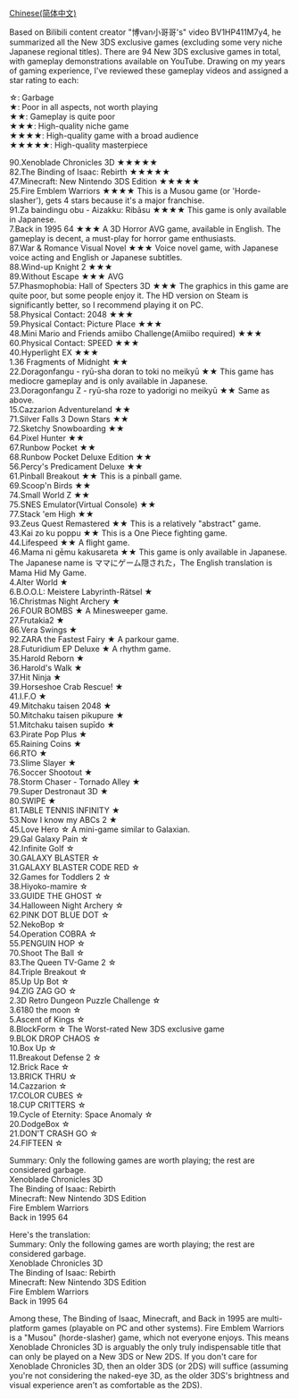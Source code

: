 [Chinese(简体中文)](简体中文)

Based on Bilibili content creator "博van小哥哥's" video BV1HP411M7y4, he summarized all the New 3DS exclusive games (excluding some very niche Japanese regional titles). There are 94 New 3DS exclusive games in total, with gameplay demonstrations available on YouTube. Drawing on my years of gaming experience, I've reviewed these gameplay videos and assigned a star rating to each:  

☆: Garbage  
★: Poor in all aspects, not worth playing  
★★: Gameplay is quite poor  
★★★: High-quality niche game  
★★★★: High-quality game with a broad audience  
★★★★★: High-quality masterpiece  

90.Xenoblade Chronicles 3D ★★★★★  
82.The Binding of Isaac: Rebirth ★★★★★  
47.Minecraft: New Nintendo 3DS Edition ★★★★★  
25.Fire Emblem Warriors ★★★★ This is a Musou game (or 'Horde-slasher'), gets 4 stars because it's a major franchise.  
91.Za baindingu obu - Aizakku: Ribāsu ★★★★ This game is only available in Japanese.  
7.Back in 1995 64 ★★★ A 3D Horror AVG game, available in English. The gameplay is decent, a must-play for horror game enthusiasts.  
87.War & Romance Visual Novel ★★★ Voice novel game, with Japanese voice acting and English or Japanese subtitles.   
88.Wind-up Knight 2 ★★★  
89.Without Escape ★★★ AVG  
57.Phasmophobia: Hall of Specters 3D ★★★ The graphics in this game are quite poor, but some people enjoy it. The HD version on Steam is significantly better, so I recommend playing it on PC.  
58.Physical Contact: 2048 ★★★  
59.Physical Contact: Picture Place ★★★  
48.Mini Mario and Friends amiibo Challenge(Amiibo required) ★★★  
60.Physical Contact: SPEED ★★★  
40.Hyperlight EX ★★★  
1.36 Fragments of Midnight ★★  
22.Doragonfangu - ryū-sha doran to toki no meikyū ★★ This game has mediocre gameplay and is only available in Japanese.  
23.Doragonfangu Z - ryū-sha roze to yadorigi no meikyū ★★ Same as above.  
15.Cazzarion Adventureland ★★  
71.Silver Falls 3 Down Stars ★★  
72.Sketchy Snowboarding ★★  
64.Pixel Hunter ★★  
67.Runbow Pocket ★★  
68.Runbow Pocket Deluxe Edition ★★  
56.Percy's Predicament Deluxe ★★  
61.Pinball Breakout ★★ This is a pinball game.  
69.Scoop'n Birds ★★  
74.Small World Z ★★  
75.SNES Emulator(Virtual Console) ★★  
77.Stack 'em High ★★  
93.Zeus Quest Remastered ★★ This is a relatively "abstract" game.  
43.Kai zo ku poppu ★★ This is a One Piece fighting game.  
44.Lifespeed ★★ A flight game.  
46.Mama ni gēmu kakusareta ★★ This game is only available in Japanese. The Japanese name is ママにゲーム隠された，The English translation is Mama Hid My Game.  
4.Alter World ★  
6.B.O.O.L: Meistere Labyrinth-Rätsel ★  
16.Christmas Night Archery ★  
26.FOUR BOMBS ★ A Minesweeper game.  
27.Frutakia2 ★  
86.Vera Swings ★  
92.ZARA the Fastest Fairy ★ A parkour game.  
28.Futuridium EP Deluxe ★ A rhythm game.  
35.Harold Reborn ★  
36.Harold's Walk ★  
37.Hit Ninja ★  
39.Horseshoe Crab Rescue! ★  
41.I.F.O ★  
49.Mitchaku  taisen 2048 ★  
50.Mitchaku taisen pikupure ★  
51.Mitchaku taisen supīdo ★  
63.Pirate Pop Plus ★  
65.Raining Coins ★  
66.RTO ★  
73.Slime Slayer ★  
76.Soccer Shootout ★  
78.Storm Chaser - Tornado Alley ★  
79.Super Destronaut 3D ★  
80.SWIPE ★  
81.TABLE TENNIS INFINITY ★  
53.Now I know my ABCs 2 ★  
45.Love Hero ☆ A mini-game similar to Galaxian.  
29.Gal Galaxy Pain ☆  
42.Infinite Golf ☆  
30.GALAXY BLASTER ☆  
31.GALAXY BLASTER CODE RED ☆  
32.Games for Toddlers 2 ☆  
38.Hiyoko-mamire ☆  
33.GUIDE THE GHOST ☆  
34.Halloween Night Archery ☆  
62.PINK DOT BLUE DOT ☆  
52.NekoBop ☆  
54.Operation COBRA ☆  
55.PENGUIN HOP ☆  
70.Shoot The Ball ☆  
83.The Queen TV-Game 2 ☆  
84.Triple Breakout ☆  
85.Up Up Bot ☆  
94.ZIG ZAG GO ☆  
2.3D Retro Dungeon Puzzle Challenge ☆  
3.6180 the moon ☆  
5.Ascent of Kings ☆  
8.BlockForm ☆ The Worst-rated New 3DS exclusive game  
9.BLOK DROP CHAOS ☆  
10.Box Up ☆  
11.Breakout Defense 2 ☆  
12.Brick Race ☆  
13.BRICK THRU ☆  
14.Cazzarion ☆  
17.COLOR CUBES ☆  
18.CUP CRITTERS ☆  
19.Cycle of Eternity: Space Anomaly ☆  
20.DodgeBox ☆  
21.DON'T CRASH GO ☆  
24.FIFTEEN ☆  

Summary: Only the following games are worth playing; the rest are considered garbage.  
Xenoblade Chronicles 3D  
The Binding of Isaac: Rebirth  
Minecraft: New Nintendo 3DS Edition  
Fire Emblem Warriors  
Back in 1995 64  

Here's the translation:  
Summary: Only the following games are worth playing; the rest are considered garbage.  
Xenoblade Chronicles 3D  
The Binding of Isaac: Rebirth  
Minecraft: New Nintendo 3DS Edition  
Fire Emblem Warriors  
Back in 1995 64  

Among these, The Binding of Isaac, Minecraft, and Back in 1995 are multi-platform games (playable on PC and other systems). Fire Emblem Warriors is a "Musou" (horde-slasher) game, which not everyone enjoys. This means Xenoblade Chronicles 3D is arguably the only truly indispensable title that can only be played on a New 3DS or New 2DS. If you don't care for Xenoblade Chronicles 3D, then an older 3DS (or 2DS) will suffice (assuming you're not considering the naked-eye 3D, as the older 3DS's brightness and visual experience aren't as comfortable as the 2DS).
